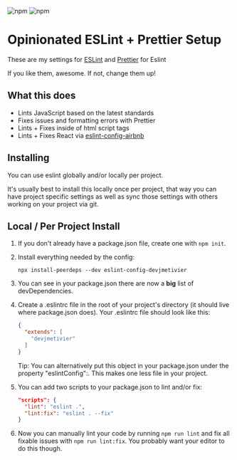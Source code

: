 ![npm](https://img.shields.io/npm/v/eslint-config-devjmetivier.svg)
![npm](https://img.shields.io/npm/dt/eslint-config-devjmetivier.svg)

# Opinionated ESLint + Prettier Setup

These are my settings for [ESLint](https://eslint.org/) and [Prettier](https://prettier.io/) for Eslint

If you like them, awesome. If not, change them up!

## What this does

* Lints JavaScript based on the latest standards
* Fixes issues and formatting errors with Prettier
* Lints + Fixes inside of html script tags
* Lints + Fixes React via [eslint-config-airbnb](https://github.com/airbnb/javascript/tree/master/packages/eslint-config-airbnb)

## Installing
You can use eslint globally and/or locally per project.

It's usually best to install this locally once per project, that way you can have project specific settings as well as sync those settings with others working on your project via git.

## Local / Per Project Install
1. If you don't already have a package.json file, create one with `npm init`.

2. Install everything needed by the config:

    `npx install-peerdeps --dev eslint-config-devjmetivier`

3. You can see in your package.json there are now a **big** list of devDependencies.

4. Create a .eslintrc file in the root of your project's directory (it should live where package.json does). Your .eslintrc file should look like this:

    ```json
    {
      "extends": [
        "devjmetivier"
      ]
    }
    ```

    Tip: You can alternatively put this object in your package.json under the property "eslintConfig":. This makes one less file in your project.

5. You can add two scripts to your package.json to lint and/or fix:

    ```json
    "scripts": {
      "lint": "eslint .",
      "lint:fix": "eslint . --fix"
    }
    ```

6. Now you can manually lint your code by running `npm run lint` and fix all fixable issues with `npm run lint:fix`. You probably want your editor to do this though.
